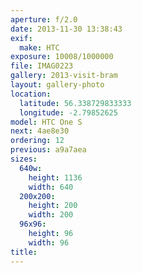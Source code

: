 ```yaml
---
aperture: f/2.0
date: 2013-11-30 13:38:43
exif:
  make: HTC
exposure: 10008/1000000
file: IMAG0223
gallery: 2013-visit-bram
layout: gallery-photo
location:
  latitude: 56.338729833333
  longitude: -2.79852625
model: HTC One S
next: 4ae8e30
ordering: 12
previous: a9a7aea
sizes:
  640w:
    height: 1136
    width: 640
  200x200:
    height: 200
    width: 200
  96x96:
    height: 96
    width: 96
title: 
---
```

